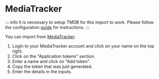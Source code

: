# MediaTracker

::: info
It is necessary to setup TMDB for this import to work. Please follow the configuration
[guide](../configuration.md) for instructions.
:::

You can import from [MediaTracker](https://github.com/bonukai/MediaTracker).

1. Login to your MediaTracker account and click on your name on the top right.
2. Click on the "Application tokens" section.
3. Enter a name and click on "Add token".
4. Copy the token that was just generated.
5. Enter the details in the inputs.
